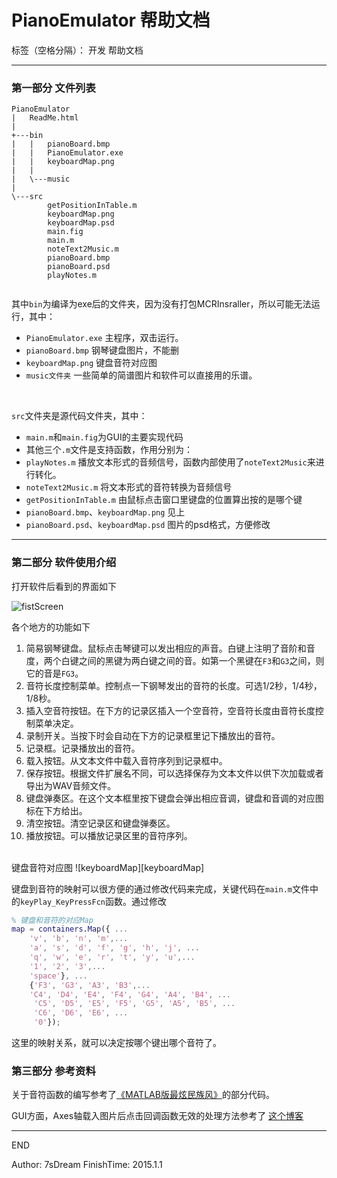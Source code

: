 # PianoEmulator 帮助文档

标签（空格分隔）： 开发 帮助文档

---

### 第一部分 文件列表
```
PianoEmulator
|   ReadMe.html
|   
+---bin
|   |   pianoBoard.bmp
|   |   PianoEmulator.exe
|   |   keyboardMap.png
|   |
|   \---music
|           
\---src
        getPositionInTable.m
        keyboardMap.png
        keyboardMap.psd
        main.fig
        main.m
        noteText2Music.m
        pianoBoard.bmp
        pianoBoard.psd
        playNotes.m
        

```

其中`bin`为编译为exe后的文件夹，因为没有打包MCRInsraller，所以可能无法运行，其中：

- `PianoEmulator.exe` 主程序，双击运行。
- `pianoBoard.bmp` 钢琴键盘图片，不能删
- `keyboardMap.png` 键盘音符对应图
- `music文件夹` 一些简单的简谱图片和软件可以直接用的乐谱。
<br />

`src`文件夹是源代码文件夹，其中：

- `main.m`和`main.fig`为GUI的主要实现代码
- 其他三个`.m`文件是支持函数，作用分别为：
 - `playNotes.m` 播放文本形式的音频信号，函数内部使用了`noteText2Music`来进行转化。
 - `noteText2Music.m` 将文本形式的音符转换为音频信号
 - `getPositionInTable.m` 由鼠标点击窗口里键盘的位置算出按的是哪个键
- `pianoBoard.bmp`、`keyboardMap.png` 见上
- `pianoBoard.psd`、`keyboardMap.psd` 图片的psd格式，方便修改

---

### 第二部分 软件使用介绍

打开软件后看到的界面如下

![fistScreen][firstscreen]

各个地方的功能如下

1. 简易钢琴键盘。鼠标点击琴键可以发出相应的声音。白键上注明了音阶和音度，两个白键之间的黑键为两白键之间的音。如第一个黑键在`F3`和`G3`之间，则它的音是`FG3`。
2. 音符长度控制菜单。控制点一下钢琴发出的音符的长度。可选1/2秒，1/4秒，1/8秒。
3. 插入空音符按钮。在下方的记录区插入一个空音符，空音符长度由音符长度控制菜单决定。
4. 录制开关。当按下时会自动在下方的记录框里记下播放出的音符。
5. 记录框。记录播放出的音符。
6. 载入按钮。从文本文件中载入音符序列到记录框中。
7. 保存按钮。根据文件扩展名不同，可以选择保存为文本文件以供下次加载或者导出为WAV音频文件。
8. 键盘弹奏区。在这个文本框里按下键盘会弹出相应音调，键盘和音调的对应图标在下方给出。
9. 清空按钮。清空记录区和键盘弹奏区。
10. 播放按钮。可以播放记录区里的音符序列。

<br />
键盘音符对应图
![keyboardMap][keyboardMap]

键盘到音符的映射可以很方便的通过修改代码来完成，关键代码在`main.m`文件中的`keyPlay_KeyPressFcn`函数。通过修改
```matlab
% 键盘和音符的对应Map
map = containers.Map({ ...
    'v', 'b', 'n', 'm',...
    'a', 's', 'd', 'f', 'g', 'h', 'j', ...
    'q', 'w', 'e', 'r', 't', 'y', 'u',...
    '1', '2', '3',...
    'space'}, ...
    {'F3', 'G3', 'A3', 'B3',...
    'C4', 'D4', 'E4', 'F4', 'G4', 'A4', 'B4', ...
     'C5', 'D5', 'E5', 'F5', 'G5', 'A5', 'B5', ...
     'C6', 'D6', 'E6', ...
     '0'});
```
这里的映射关系，就可以决定按哪个键出哪个音符了。

### 第三部分 参考资料

关于音符函数的编写参考了[《MATLAB版最炫民族风》][matlab_minzufeng]的部分代码。

GUI方面，Axes轴载入图片后点击回调函数无效的处理方法参考了 [这个博客][axes_solve_bolg]

---

END

Author: 7sDream
FinishTime: 2015.1.1

  [firstscreen]: http://ww4.sinaimg.cn/large/88e401f0tw1enuaqs6colj20b009jdgv.jpg
  [keyboardMap]: http://ww4.sinaimg.cn/large/88e401f0tw1enuc4zmmvcj20ks06bmys.jpg
  [matlab_minzufeng]: http://www.douban.com/group/topic/29707088/
  [axes_solve_bolg]: http://blog.sina.com.cn/s/blog_598e352501017uic.html